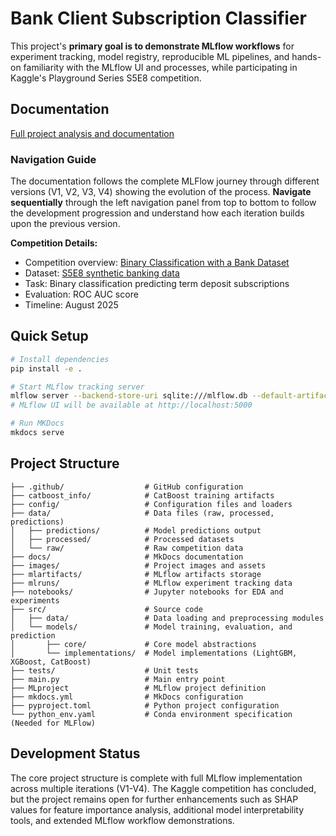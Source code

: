 # Bank Client Subscription Classifier

This project's **primary goal is to demonstrate MLflow workflows** for experiment tracking, model registry, reproducible ML pipelines, and hands-on familiarity with the MLflow UI and processes, while participating in Kaggle's Playground Series S5E8 competition.

## Documentation

[Full project analysis and documentation](https://bank-client-subscription-classifier.alvaro-ai-ml-ds-lab.com/)

### Navigation Guide

The documentation follows the complete MLFlow journey through different versions (V1, V2, V3, V4) showing the evolution of the process. **Navigate sequentially** through the left navigation panel from top to bottom to follow the development progression and understand how each iteration builds upon the previous version.


**Competition Details:**

- Competition overview: [Binary Classification with a Bank Dataset](https://www.kaggle.com/competitions/playground-series-s5e8/overview)
- Dataset: [S5E8 synthetic banking data](https://www.kaggle.com/competitions/playground-series-s5e8/data)
- Task: Binary classification predicting term deposit subscriptions  
- Evaluation: ROC AUC score
- Timeline: August 2025

## Quick Setup

```bash
# Install dependencies
pip install -e .

# Start MLflow tracking server
mlflow server --backend-store-uri sqlite:///mlflow.db --default-artifact-root ./mlartifacts
# MLflow UI will be available at http://localhost:5000

# Run MKDocs
mkdocs serve
```

## Project Structure

```
├── .github/                  # GitHub configuration
├── catboost_info/            # CatBoost training artifacts
├── config/                   # Configuration files and loaders
├── data/                     # Data files (raw, processed, predictions)
│   ├── predictions/          # Model predictions output
│   ├── processed/            # Processed datasets
│   └── raw/                  # Raw competition data
├── docs/                     # MkDocs documentation
├── images/                   # Project images and assets
├── mlartifacts/              # MLflow artifacts storage
├── mlruns/                   # MLflow experiment tracking data
├── notebooks/                # Jupyter notebooks for EDA and experiments
├── src/                      # Source code
│   ├── data/                 # Data loading and preprocessing modules
│   └── models/               # Model training, evaluation, and prediction
│       ├── core/             # Core model abstractions
│       └── implementations/  # Model implementations (LightGBM, XGBoost, CatBoost)
├── tests/                    # Unit tests
├── main.py                   # Main entry point
├── MLproject                 # MLflow project definition
├── mkdocs.yml                # MkDocs configuration
├── pyproject.toml            # Python project configuration
└── python_env.yaml           # Conda environment specification (Needed for MLFlow)
```

## Development Status

The core project structure is complete with full MLflow implementation across multiple iterations (V1-V4). The Kaggle competition has concluded, but the project remains open for further enhancements such as SHAP values for feature importance analysis, additional model interpretability tools, and extended MLflow workflow demonstrations.
